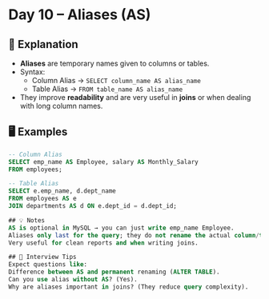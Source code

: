 # Day 10 – Aliases (AS)

## 📘 Explanation
- **Aliases** are temporary names given to columns or tables.
- Syntax:  
  - Column Alias → `SELECT column_name AS alias_name`  
  - Table Alias → `FROM table_name AS alias_name`
- They improve **readability** and are very useful in **joins** or when dealing with long column names.

## 🖥️ Examples
```sql
-- Column Alias
SELECT emp_name AS Employee, salary AS Monthly_Salary
FROM employees;

-- Table Alias
SELECT e.emp_name, d.dept_name
FROM employees AS e
JOIN departments AS d ON e.dept_id = d.dept_id;

## 💡 Notes
AS is optional in MySQL → you can just write emp_name Employee.
Aliases only last for the query; they do not rename the actual column/table.
Very useful for clean reports and when writing joins.

## 🎯 Interview Tips
Expect questions like:
Difference between AS and permanent renaming (ALTER TABLE).
Can you use alias without AS? (Yes).
Why are aliases important in joins? (They reduce query complexity).
